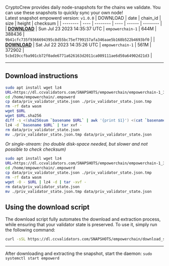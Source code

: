 CryptoCrew provides daily node-snapshots for the chains we validate. You can use these snapshots to quickly sync your own node!  
Latest snapshot empowerd version: `v1.0.0`
| DOWNLOAD | date | chain_id | size | height | checksum |
| -------- | ---- | -------- | ---- | ------ | -------- |
| **[DOWNLOAD](https://dl.ccvalidators.com/SNAPSHOTS/$CHAIN_NAME/empowerchain-1_388436.tar.lz4)** | Sun Jul 23 2023 14:35:37 UTC | `empowerchain-1` | 644M | 388436 | `9b41cfc735f9366694395c8d55bc75ef799157afa346aae5b168b522b4693bf0` |
| **[DOWNLOAD](https://dl.ccvalidators.com/SNAPSHOTS/$CHAIN_NAME/empowerchain-1_372902.tar.lz4)** | Sat Jul 22 2023 14:35:26 UTC | `empowerchain-1` | 561M | 372902 | `5cbd19ccfba901cb72f0ade6771a626163d2011ca009111ae6d50a64902d21d3` |
 
---
## Download instructions
 
```sh
sudo apt install wget lz4
URL=https://dl.ccvalidators.com/SNAPSHOTS/empowerchain/empowerchain-1_388436.tar.lz4
cd /home/empowerchain/.empowerd
cp data/priv_validator_state.json ./priv_validator_state.json.tmp
rm -rf data wasm
wget $URL
wget $URL.sha256
diff -s <(sha256sum `basename $URL` | awk '{print $1}') <(cat `basename $URL`.sha256)
lz4 -d `basename $URL` | tar xvf -
rm data/priv_validator_state.json
mv ./priv_validator_state.json.tmp data/priv_validator_state.json
```
*Or single-stream: (no double disk-space needed, but slower and not possible to check checksum)*
```sh
sudo apt install wget lz4
URL=https://dl.ccvalidators.com/SNAPSHOTS/empowerchain/empowerchain-1_388436.tar.lz4
cd /home/empowerchain/.empowerd
cp data/priv_validator_state.json ./priv_validator_state.json.tmp
rm -rf data wasm
wget -O - $URL | lz4 -d | tar -xvf -
rm data/priv_validator_state.json
mv ./priv_validator_state.json.tmp data/priv_validator_state.json
```
## Using the download script
 
The download script fully automates the download and extraction process, while ensuring that your validator state is preserved. To use it, simply run the following command:
 
```sh
curl -sSL https://dl.ccvalidators.com/SNAPSHOTS/empowerchain/download_snapshot.sh | bash
```
---
After downloading and extracting the snapshot, start the daemon: `sudo systemctl start empowerd`
